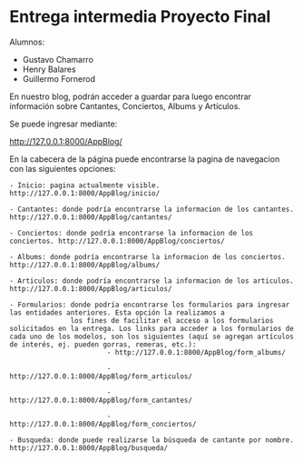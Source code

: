 # Entrega intermedia Proyecto Final

Alumnos:
* Gustavo Chamarro
* Henry Balares
* Guillermo Fornerod

En nuestro blog, podrán acceder a guardar para luego encontrar información sobre Cantantes, Conciertos, Albums y Artículos.

Se puede ingresar mediante:

http://127.0.0.1:8000/AppBlog/

En la cabecera de la página puede encontrarse la pagina de navegacion con las siguientes opciones:

    - Inicio: pagina actualmente visible. http://127.0.0.1:8000/AppBlog/inicio/

    - Cantantes: donde podría encontrarse la informacion de los cantantes. http://127.0.0.1:8000/AppBlog/cantantes/

    - Conciertos: donde podría encontrarse la informacion de los conciertos. http://127.0.0.1:8000/AppBlog/conciertos/

    - Albums: donde podría encontrarse la informacion de los conciertos. http://127.0.0.1:8000/AppBlog/albums/

    - Articulos: donde podría encontrarse la informacion de los articulos. http://127.0.0.1:8000/AppBlog/articulos/

    - Formularios: donde podría encontrarse los formularios para ingresar las entidades anteriores. Esta opción la realizamos a 
                   los fines de facilitar el acceso a los formularios solicitados en la entrega. Los links para acceder a los formularios de cada uno de los modelos, son los siguientes (aquí se agregan artículos de interés, ej. pueden gorras, remeras, etc.):
                            - http://127.0.0.1:8000/AppBlog/form_albums/

                            - http://127.0.0.1:8000/AppBlog/form_articulos/

                            - http://127.0.0.1:8000/AppBlog/form_cantantes/

                            - http://127.0.0.1:8000/AppBlog/form_conciertos/

    - Busqueda: donde puede realizarse la búsqueda de cantante por nombre. http://127.0.0.1:8000/AppBlog/busqueda/








